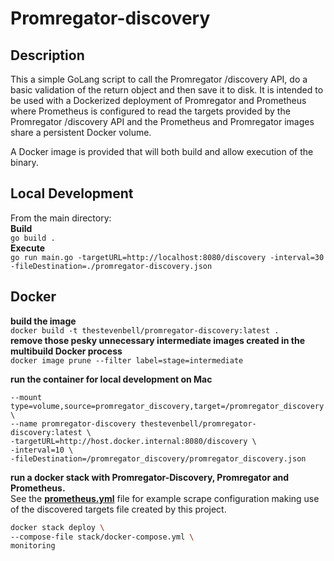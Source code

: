 # Promregator-discovery

## Description
This a simple GoLang script to call the Promregator /discovery API, do a basic validation of the return object and then save it to disk.  It is intended to be used with a Dockerized deployment of Promregator and Prometheus where Prometheus is configured to read the targets provided by the Promregator /discovery API and the Prometheus and Promregator images share a persistent Docker volume.  

A Docker image is provided that will both build and allow execution of the binary.  

## Local Development
From the main directory:  
**Build**  
```go build .```  
**Execute**  
```go run main.go -targetURL=http://localhost:8080/discovery -interval=30 -fileDestination=./promregator-discovery.json```

## Docker
**build the image**  
```docker build -t thestevenbell/promregator-discovery:latest .```  
**remove those pesky unnecessary intermediate images created in the multibuild Docker process**  
```docker image prune --filter label=stage=intermediate```

**run the container for local development on Mac**  

```docker run -it --rm \
--mount type=volume,source=promregator_discovery,target=/promregator_discovery \
--name promregator-discovery thestevenbell/promregator-discovery:latest \
-targetURL=http://host.docker.internal:8080/discovery \
-interval=10 \
-fileDestination=/promregator_discovery/promregator_discovery.json
```

**run a docker stack with Promregator-Discovery, Promregator and Prometheus.**  
See the [**prometheus.yml**](stack/prometheus.yml) file for example scrape configuration making use of the discovered targets file created by this project.  
```bash
docker stack deploy \
--compose-file stack/docker-compose.yml \
monitoring
```